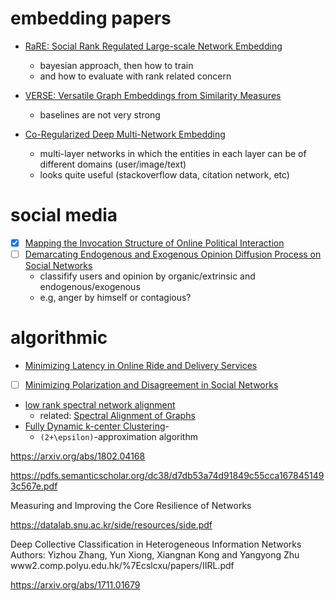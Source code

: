 # embedding papers

- [RaRE: Social Rank Regulated Large-scale Network Embedding](http://yangy.org/works/ge/rare.pdf)
  - bayesian approach, then how to train 
  - and how to evaluate with rank related concern

- [VERSE: Versatile Graph Embeddings from Similarity Measures](https://arxiv.org/pdf/1803.04742.pdf)
  - baselines are not very strong

- [Co-Regularized Deep Multi-Network Embedding](https://dl.acm.org/citation.cfm?id=3178876.3186113)
  - multi-layer networks in which the entities in each layer can be of different domains (user/image/text)
  - looks quite useful (stackoverflow data, citation network, etc)


# social media

- [X] [Mapping the Invocation Structure of Online Political Interaction](apr/invocation-graph.md)
- [ ] [Demarcating Endogenous and Exogenous Opinion Diffusion Process on Social Networks](https://dl.acm.org/citation.cfm?id=3186121)
  - classifify users and opinion by organic/extrinsic and endogenous/exogenous
  - e.g, anger by himself or contagious?

# algorithmic

- [Minimizing Latency in Online Ride and Delivery Services](apr/vehicle-routing-problem.md)
- [ ] [Minimizing Polarization and Disagreement in Social Networks](apr/min-polarization.md)
- [low rank spectral network alignment](https://dl.acm.org/citation.cfm?id=3178876.3186128)
  - related: [Spectral Alignment of Graphs](https://arxiv.org/pdf/1602.04181.pdf)
- [Fully Dynamic k-center Clustering](https://dl.acm.org/citation.cfm?id=3178876.3186124)-
  - `(2+\epsilon)`-approximation algorithm




https://arxiv.org/abs/1802.04168

https://pdfs.semanticscholar.org/dc38/d7db53a74d91849c55cca1678451493c567e.pdf

Measuring and Improving the Core Resilience of Networks

https://datalab.snu.ac.kr/side/resources/side.pdf

Deep Collective Classification in Heterogeneous Information Networks
Authors: Yizhou Zhang, Yun Xiong, Xiangnan Kong and Yangyong Zhu
www2.comp.polyu.edu.hk/%7Ecslcxu/papers/IIRL.pdf

https://arxiv.org/abs/1711.01679



